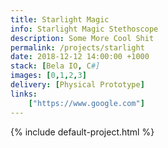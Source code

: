 ```yaml
---
title: Starlight Magic
info: Starlight Magic Stethoscope
description: Some More Cool Shit
permalink: /projects/starlight
date: 2018-12-12 14:00:00 +1000
stack: [Bela IO, C#]
images: [0,1,2,3]
delivery: [Physical Prototype]
links:
    ["https://www.google.com"]
---
```


{% include default-project.html %}